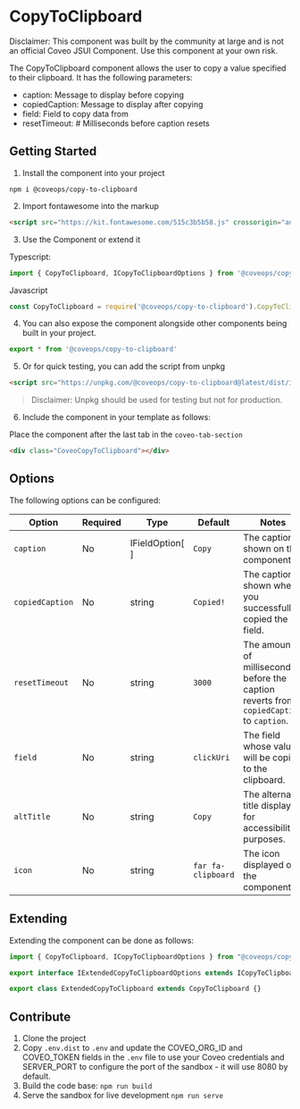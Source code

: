 # CopyToClipboard

Disclaimer: This component was built by the community at large and is not an official Coveo JSUI Component. Use this component at your own risk.

The CopyToClipboard component allows the user to copy a value specified to their clipboard. It has the following parameters:

- caption: Message to display before copying 
- copiedCaption: Message to display after copying
- field: Field to copy data from
- resetTimeout: # Milliseconds before caption resets

## Getting Started

1. Install the component into your project

```
npm i @coveops/copy-to-clipboard
```

2. Import fontawesome into the markup

```html
<script src="https://kit.fontawesome.com/515c3b5b58.js" crossorigin="anonymous"></script>
```

3. Use the Component or extend it

Typescript:

```javascript
import { CopyToClipboard, ICopyToClipboardOptions } from '@coveops/copy-to-clipboard';
```

Javascript

```javascript
const CopyToClipboard = require('@coveops/copy-to-clipboard').CopyToClipboard;
```

4. You can also expose the component alongside other components being built in your project.

```javascript
export * from '@coveops/copy-to-clipboard'
```

5. Or for quick testing, you can add the script from unpkg

```html
<script src="https://unpkg.com/@coveops/copy-to-clipboard@latest/dist/index.min.js"></script>
```

> Disclaimer: Unpkg should be used for testing but not for production.

6. Include the component in your template as follows:

Place the component after the last tab in the `coveo-tab-section`

```html
<div class="CoveoCopyToClipboard"></div>
```

## Options

The following options can be configured:

| Option | Required | Type | Default | Notes |
| --- | --- | --- | --- | --- |
| `caption` | No | IFieldOption[ ] | `Copy` | The caption shown on the component. |
| `copiedCaption` | No | string | `Copied!` | The caption shown when you successfully copied the field. |
| `resetTimeout` | No | string | `3000` | The amount of milliseconds before the caption reverts from `copiedCaption` to `caption`. |
| `field` | No | string | `clickUri` | The field whose value will be copied to the clipboard. |
| `altTitle` | No | string | `Copy` | The alternate title displayed for accessibility purposes. |
| `icon` | No | string | `far fa-clipboard` | The icon displayed on the component. |

## Extending

Extending the component can be done as follows:

```javascript
import { CopyToClipboard, ICopyToClipboardOptions } from "@coveops/copy-to-clipboard";

export interface IExtendedCopyToClipboardOptions extends ICopyToClipboardOptions {}

export class ExtendedCopyToClipboard extends CopyToClipboard {}
```

## Contribute

1. Clone the project
2. Copy `.env.dist` to `.env` and update the COVEO_ORG_ID and COVEO_TOKEN fields in the `.env` file to use your Coveo credentials and SERVER_PORT to configure the port of the sandbox - it will use 8080 by default.
3. Build the code base: `npm run build`
4. Serve the sandbox for live development `npm run serve`
